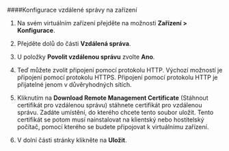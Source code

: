 
####Konfigurace vzdálené správy na zařízení

1. Na svém virtuálním zařízení přejděte na možnosti **Zařízení > Konfigurace**.

2. Přejděte dolů do části **Vzdálená správa**.

3. U položky **Povolit vzdálenou správu** zvolte **Ano**.

4. Teď můžete zvolit připojení pomocí protokolu HTTP. Výchozí možností je připojení pomocí protokolu HTTPS. Připojení pomocí protokolu HTTP je přijatelné jenom v důvěryhodných sítích.

5. Kliknutím na **Download Remote Management Certificate** (Stáhnout certifikát pro vzdálenou správu) stáhnete certifikát pro vzdálenou správu. Zadáte umístění, do kterého chcete tento soubor uložit. Tento certifikát se potom musí nainstalovat na klientský nebo hostitelský počítač, pomocí kterého se budete připojovat k virtuálnímu zařízení.

6. V dolní části stránky klikněte na **Uložit**.


<!--HONumber=Jun16_HO2-->


